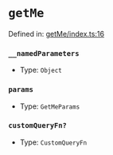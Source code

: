 # `getMe`

Defined in: [getMe/index.ts:16](https://github.com/vuestorefront/vue-storefront/blob/7fab09097/packages/commercetools/api-client/src/api/getMe/index.ts#L16)

### `__namedParameters`

* Type: `Object`

### `params`

* Type: `GetMeParams`

### `customQueryFn?`

* Type: `CustomQueryFn`
